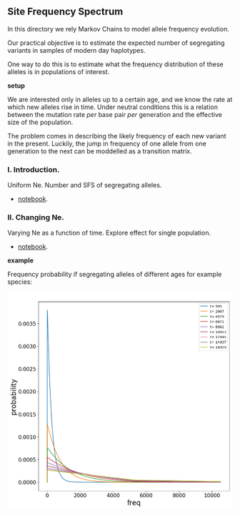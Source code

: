 ## Site Frequency Spectrum

In this directory we rely Markov Chains to model allele frequency  evolution. 

Our practical objective is to estimate the expected number of segregating variants in samples of modern day haplotypes. 

One way to do this is to estimate what the frequency distribution of these alleles is in populations of interest. 

**setup**

We are interested only in alleles up to a certain age, and we know the rate at which new alleles rise in time. Under neutral conditions this is a relation between the mutation rate *per* base pair *per* generation and the effective size of the population. 

The problem comes in describing the likely frequency of each new variant in the present. Luckily, the jump in frequency of one allele from one generation to the next can be moddelled as a transition matrix.


### I. Introduction. 

Uniform Ne. Number and SFS of segregating alleles.

- [notebook](https://nbviewer.jupyter.org/github/SantosJGND/MCM/blob/master/Pop_gen_PA/SFS_MCM_PA.ipynb).

### II. Changing Ne. 

Varying Ne as a function of time. Explore effect for single population.

- [notebook](https://nbviewer.jupyter.org/github/SantosJGND/MCM/blob/master/Pop_gen_PA/NE_change.ipynb).



**example**

Frequency probability if segregating alleles of different ages for example species:


![image](example_SFSbins.png)
